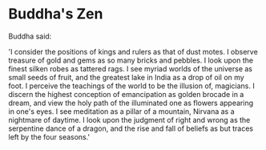 # Buddha's Zen

Buddha said:

'I consider the positions of kings and rulers as that of dust motes. I observe treasure of gold and gems as so many bricks and pebbles. I look upon the finest silken robes as tattered rags. I see myriad worlds of the universe as small seeds of fruit, and the greatest lake in India as a drop of oil on my foot. I perceive the teachings of the world to be the illusion of, magicians. I discern the highest conception of emancipation as golden brocade in a dream, and view the holy path of the illuminated one as flowers appearing in one's eyes. I see meditation as a pillar of a mountain, Nirvana as a nightmare of daytime. I look upon the judgment of right and wrong as the serpentine dance of a dragon, and the rise and fall of beliefs as but traces left by the four seasons.'